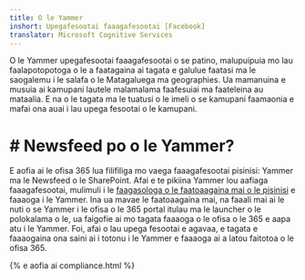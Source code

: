 ```yaml
---
title: O le Yammer
inshort: Upegafesootai faaagafesootai [Facebook]
translator: Microsoft Cognitive Services
---
```


O le Yammer upegafesootai faaagafesootai o se patino, malupuipuia mo lau faalapotopotoga o le a faatagaina ai tagata e galulue faatasi ma le saogalemu i le salafa o le Matagaluega ma geographies. Ua mamanuina e musuia ai kamupani lautele malamalama faafesuiai ma faateleina au mataalia. E na o le tagata ma le tuatusi o le imeli o se kamupani faamaonia e mafai ona auai i lau upega fesootai o le kamupani.

# # Newsfeed po o le Yammer?
E aofia ai le ofisa 365 lua filifiliga mo vaega faaagafesootai pisinisi: Yammer ma le Newsfeed o le SharePoint. Afai e te pikiina Yammer lou aafiaga faaagafesootai, mulimuli i le [faagasologa o le faatoaagaina mai o le pisinisi](https://support.office.com/en-us/article/Enterprise-Activation-process-4f924c74-87d2-49d0-a4f6-cba3ce2b0e7c) e faaaoga i le Yammer. Ina ua mavae le faatoaagaina mai, na faaali mai ai le nuti o se Yammer i le ofisa o le 365 portal itulau ma le launcher o le polokalama o le, ua faigofie ai mo tagata faaaoga o le ofisa o le 365 e aapa atu i le Yammer. Foi, afai o lau upega fesootai e agavaa, e tagata e faaaogaina ona saini ai i totonu i le Yammer e faaaoga ai a latou faitotoa o le ofisa 365.

{% e aofia ai compliance.html %}

